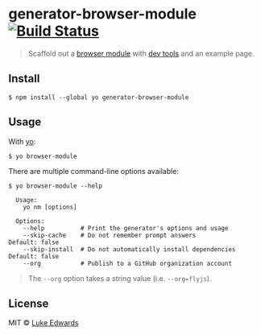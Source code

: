 # generator-browser-module [![Build Status](https://travis-ci.org/lukeed/generator-browser-module.svg?branch=master)](https://travis-ci.org/lukeed/generator-browser-module)

> Scaffold out a [browser module](http://browserify.org/) with [dev tools](https://github.com/lukeed/browser-module-env) and an example page.


## Install

```
$ npm install --global yo generator-browser-module
```


## Usage

With [yo](https://github.com/yeoman/yo):

```
$ yo browser-module
```

There are multiple command-line options available:

```
$ yo browser-module --help

  Usage:
    yo nm [options]

  Options:
    --help          # Print the generator's options and usage
    --skip-cache    # Do not remember prompt answers                      Default: false
    --skip-install  # Do not automatically install dependencies           Default: false
    --org           # Publish to a GitHub organization account
```

> The `--org` option takes a string value (i.e. `--org=flyjs`).


## License

MIT © [Luke Edwards](https://lukeed.com)
